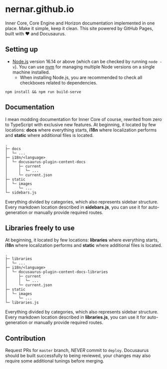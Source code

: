 # nernar.github.io

Inner Core, Core Engine and Horizon documentation implemented in one place. Make it simple, keep it clean. This site powered by GitHub Pages, built with :heart: and Docusaurus.

## Setting up

+ [Node.js](https://nodejs.org/en/download/) version 16.14 or above (which can be checked by running `node -v`). You can use [nvm](https://github.com/nvm-sh/nvm) for managing multiple Node versions on a single machine installed.
  + When installing Node.js, you are recommended to check all checkboxes related to dependencies.

```shell
npm install && npm run build-serve
```

## Documentation

I mean modding documentation for Inner Core of course, rewrited from zero to TypeScript with exclusive new features. At beginning, it located by few locations: **docs** where everything starts, **i18n** where localization performs and **static** where additional files is located.

```text
.
├─ docs
│  └─ ...
├─ i18n/<language>
│  └─ docusaurus-plugin-content-docs
│     ├─ current
│     │  └─ ...
│     └─ current.json
├─ static
│  └─ images
│     └─ ...
└─ sidebars.js
```

Everything divided by categories, which also represents sidebar structure. Every markdown location described in **sidebars.js**, you can use it for auto-generation or manually provide required routes.

## Libraries freely to use

At beginning, it located by few locations: **libraries** where everything starts, **i18n** where localization performs and **static** where additional files is located.

```text
.
├─ libraries
│  └─ ...
├─ i18n/<language>
│  └─ docusaurus-plugin-content-docs-libraries
│     ├─ current
│     │  └─ ...
│     └─ current.json
├─ static
│  └─ images
│     └─ ...
└─ libraries.js
```

Everything divided by categories, which also represents sidebar structure. Every markdown location described in **libraries.js**, you can use it for auto-generation or manually provide required routes.

## Contribution

Request PRs for `master` branch, *NEVER* commit to `deploy`. Docusaurus should be built successfully to being reviewed, your changes may also require some additional tunings before merging.
